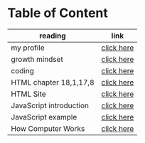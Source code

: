 # Table of Content
| reading  | link |
| ------------- | ------------- |
| my profile    | [click here](https://canvas.instructure.com/profile) |
| growth mindset  | [click here](https://ahmadabuzeid1997.github.io/reading-note/)  |
| coding  | [click here](https://ahmadabuzeid1997.github.io/reading-note/README1)  |
| HTML chapter 18,1,17,8 | [click here](https://ahmadabuzeid1997.github.io/reading-note/README2) |
| HTML Site | [click here](https://ahmadabuzeid1997.github.io/sbay/) |
| JavaScript introduction |[click here](https://ahmadabuzeid1997.github.io/reading-note/README3) |
| JavaScript example |[click here](https://ahmadabuzeid1997.github.io/Class-06-JS/index1) |
| How Computer Works |[click here](https://ahmadabuzeid1997.github.io/reading-note/README4) |
